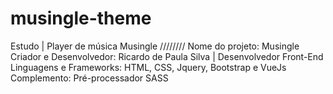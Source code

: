 # musingle-theme
Estudo | Player de música Musingle
////////
Nome do projeto: Musingle
Criador e Desenvolvedor: Ricardo de Paula Silva | Desenvolvedor Front-End
Linguagens e Frameworks: HTML, CSS, Jquery, Bootstrap e VueJs
Complemento: Pré-processador SASS



